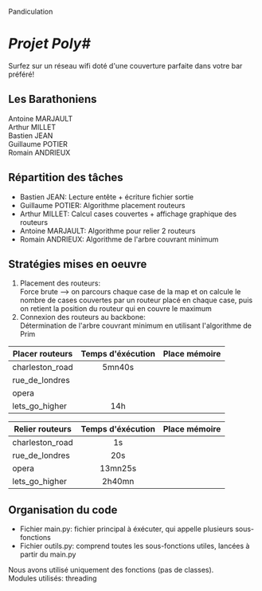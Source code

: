 Pandiculation

***Projet Poly#***
===================
Surfez sur un réseau wifi doté d'une couverture parfaite dans votre bar préféré!

Les Barathoniens
-----------------
Antoine MARJAULT<br/>
Arthur MILLET<br/>
Bastien JEAN<br/>
Guillaume POTIER<br/>
Romain ANDRIEUX<br/>

Répartition des tâches
-----------------------
- Bastien JEAN: Lecture entête + écriture fichier sortie<br/>
- Guillaume POTIER: Algorithme placement routeurs<br/>
- Arthur MILLET: Calcul cases couvertes + affichage graphique des routeurs<br/>
- Antoine MARJAULT: Algorithme pour relier 2 routeurs<br/>
- Romain ANDRIEUX: Algorithme de l'arbre couvrant minimum<br/>

Stratégies mises en oeuvre
----------------------------
1. Placement des routeurs:<br/>
   Force brute --> on parcours chaque case de la map et on calcule le nombre de cases couvertes par un routeur placé en chaque case, puis on retient la position du routeur qui en couvre le maximum<br/>
2. Connexion des routeurs au backbone:<br/>
   Détermination de l'arbre couvrant minimum en utilisant l'algorithme de Prim<br/>

|Placer routeurs | Temps d'éxécution | Place mémoire |
|----------------|:-----------------:|:-------------:|
|charleston_road |5mn40s             |               |
|rue_de_londres  |                   |               |
|opera           |                   |               |
|lets_go_higher  |14h                |               |

|Relier routeurs | Temps d'éxécution | Place mémoire |
|----------------|:-----------------:|:-------------:|
|charleston_road |1s                 |               |
|rue_de_londres  |20s                |               |
|opera           |13mn25s            |               |
|lets_go_higher  |2h40mn             |               |


Organisation du code
---------------------
- Fichier main.py: fichier principal à éxécuter, qui appelle plusieurs sous-fonctions
- Fichier outils.py: comprend toutes les sous-fonctions utiles, lancées à partir du main.py

Nous avons utilisé uniquement des fonctions (pas de classes).<br/>
Modules utilisés: threading<br/>